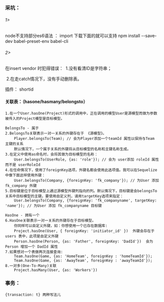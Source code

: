 ### 采坑：

###### 1>

node不支持部分es6语法 ： import 下载下面的就可以支持
npm install --save-dev babel-preset-env babel-cli

###### 2>

在insert vendor 时犯得错误：
​	1.没有看清ID是字符串；

​	2.在走catch情况下，没有手动删除表。

插件：  shortid

#### 关联表：（hasone/hasmany/belongsto）

```
1.在一个User.hasOne(Project)形式的调用中，正在调用的模型User是源模型而做为参数被传入的Project模型是目标模型。

BelongsTo - 属于
2.BelongsTo关联表示一对一关系的外键存在于 《源模型》。
    Player.belongsTo(Team); // 会为Player添加一个teamId 属性以保持与Team 主键的关系
    默认情况下，一个属于关系的外键将从目标模型的名称和主键名称生成。
3.在定义中使用as命名时，会将其做为目标模型的名称：
    User.belongsTo(UserRole, {as: 'role'}); // 会为 user添加 roleId 属性而不是 userRoleId
4.在任命情况下，使用了foreignKey选项，外键名都会使用此选项值。我可以在Sequelize 中像下面这样使用外键：
    User.belongsTo(Company, {foreignKey: 'fk_company'}); // 为User 添加fk_company 外键
5.目标键是位于目标模型上通过源模型外键列指向的列。默认情况下，目标键是会belongsTo关系中目标模型的主键。要使用自定义列，请用targetKey选项来指定：
    User.belongsTo(Company, {foreignKey: 'fk_companyname', targetKey: 'name'}); // 为User 添加 fk_companyname 目标键

HasOne - 拥有一个
6.HasOne关联表示一对一关系的外键存在于目标模型。
    你同样可以自定义外键，如：你想使用一个已存在数据库:
    Project.hasOne(User, { foreignKey: 'initiator_id' })  外键会存在于users 表中，此项是自定义外键
    Person.hasOne(Person, {as: 'Father', foreignKey: 'DadId'})  会为Person 增加一个 DadId 属性
7.如果想对一个表做两次连接查询:
    Team.hasOne(Game, {as: 'HomeTeam', foreignKey : 'homeTeamId'});
    Team.hasOne(Game, {as: 'AwayTeam', foreignKey : 'awayTeamId'});
8.一对多(One-To-Many)关联
    Project.hasMany(User, {as: 'Workers'})
```

### 事务：

```
{transaction: t} 两种写法儿
```

